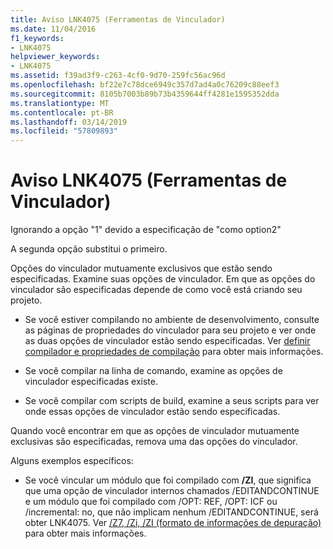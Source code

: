 ```yaml
---
title: Aviso LNK4075 (Ferramentas de Vinculador)
ms.date: 11/04/2016
f1_keywords:
- LNK4075
helpviewer_keywords:
- LNK4075
ms.assetid: f39ad3f9-c263-4cf0-9d70-259fc56ac96d
ms.openlocfilehash: bf22e7c78dce6949c357d7ad4a0c76209c88eef3
ms.sourcegitcommit: 8105b7003b89b73b4359644ff4281e1595352dda
ms.translationtype: MT
ms.contentlocale: pt-BR
ms.lasthandoff: 03/14/2019
ms.locfileid: "57809893"
---
```

# <a name="linker-tools-warning-lnk4075"></a>Aviso LNK4075 (Ferramentas de Vinculador)

Ignorando a opção "1" devido a especificação de "como option2"

A segunda opção substitui o primeiro.

Opções do vinculador mutuamente exclusivos que estão sendo especificadas.  Examine suas opções de vinculador.  Em que as opções do vinculador são especificadas depende de como você está criando seu projeto.

- Se você estiver compilando no ambiente de desenvolvimento, consulte as páginas de propriedades do vinculador para seu projeto e ver onde as duas opções de vinculador estão sendo especificadas.  Ver [definir compilador e propriedades de compilação](../../build/working-with-project-properties.md) para obter mais informações.

- Se você compilar na linha de comando, examine as opções de vinculador especificadas existe.

- Se você compilar com scripts de build, examine a seus scripts para ver onde essas opções de vinculador estão sendo especificadas.

Quando você encontrar em que as opções de vinculador mutuamente exclusivas são especificadas, remova uma das opções do vinculador.

Alguns exemplos específicos:

- Se você vincular um módulo que foi compilado com **/ZI**, que significa que uma opção de vinculador internos chamados /EDITANDCONTINUE e um módulo que foi compilado com /OPT: REF, /OPT: ICF ou /incremental: no, que não implicam nenhum /EDITANDCONTINUE, será obter LNK4075.  Ver [/Z7, /Zi, /ZI (formato de informações de depuração)](../../build/reference/z7-zi-zi-debug-information-format.md) para obter mais informações.